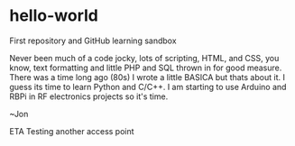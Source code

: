 # hello-world
First repository and GitHub learning sandbox

Never been much of a code jocky, lots of scripting, HTML, and CSS, you know, text formatting and  little PHP and SQL thrown in for good measure. There was a time long ago (80s) I wrote a little BASICA but thats about it. I guess its time to learn Python and C/C++. I am starting to use Arduino and RBPi in RF electronics projects so it's time.

~Jon

ETA Testing another access point
